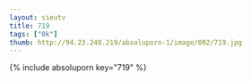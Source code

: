 ```yaml
--- 
layout: sieutv
title: 719
tags: ["0k"]
thumb: http://94.23.248.219/absoluporn-1/image/002/719.jpg
---
```

{% include absoluporn key="719" %} 
